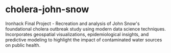 # cholera-john-snow
Ironhack Final Project - Recreation and analysis of John Snow's foundational cholera outbreak study using modern data science techniques. Incorporates geospatial visualizations, epidemiological insights, and predictive modeling to highlight the impact of contaminated water sources on public health.
